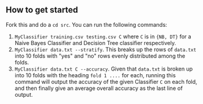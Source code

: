 ## How to get started
Fork this and do a `cd src`. You can run the following commands:

1. `MyClassifier training.csv testing.csv C` where `C` is in `{NB, DT}` for a Naive Bayes Classifier and Decision Tree classifier respectively.
2. `MyClassifier data.txt --stratify`. This breaks up the rows of `data.txt` into 10 folds with "yes" and "no" rows evenly distributed among the folds.
3. `MyClassifier data.txt C --accuracy`. Given that `data.txt` is broken up into 10 folds with the heading
`fold 1
....`
for each, running this command will output the accuracy of the given Classifier `C` on each fold, and then finally give an average overall accuracy as the last line of output. 

